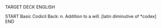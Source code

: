 TARGET DECK
ENGLISH

START
Basic
Codicil
Back: n. Addition to a will. [latin diminutive of *codex]
END
